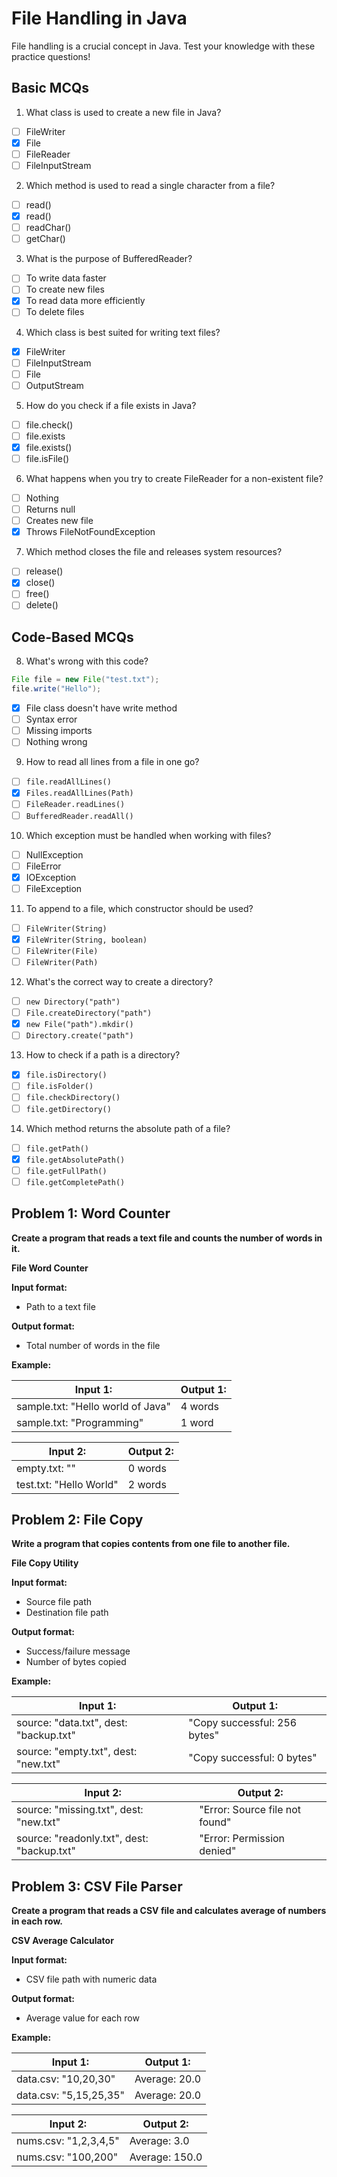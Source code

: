 # File Handling in Java
File handling is a crucial concept in Java. Test your knowledge with these practice questions!

## Basic MCQs

1. What class is used to create a new file in Java?
- [ ] FileWriter
- [x] File
- [ ] FileReader
- [ ] FileInputStream

2. Which method is used to read a single character from a file?
- [ ] read()
- [x] read()
- [ ] readChar()
- [ ] getChar()

3. What is the purpose of BufferedReader?
- [ ] To write data faster
- [ ] To create new files
- [x] To read data more efficiently
- [ ] To delete files

4. Which class is best suited for writing text files?
- [x] FileWriter
- [ ] FileInputStream
- [ ] File
- [ ] OutputStream

5. How do you check if a file exists in Java?
- [ ] file.check()
- [ ] file.exists
- [x] file.exists()
- [ ] file.isFile()

6. What happens when you try to create FileReader for a non-existent file?
- [ ] Nothing
- [ ] Returns null
- [ ] Creates new file
- [x] Throws FileNotFoundException

7. Which method closes the file and releases system resources?
- [ ] release()
- [x] close()
- [ ] free()
- [ ] delete()

## Code-Based MCQs

8. What's wrong with this code?
```java
File file = new File("test.txt");
file.write("Hello");
```
- [x] File class doesn't have write method
- [ ] Syntax error
- [ ] Missing imports
- [ ] Nothing wrong

9. How to read all lines from a file in one go?
- [ ] `file.readAllLines()`
- [x] `Files.readAllLines(Path)`
- [ ] `FileReader.readLines()`
- [ ] `BufferedReader.readAll()`

10. Which exception must be handled when working with files?
- [ ] NullException
- [ ] FileError
- [x] IOException
- [ ] FileException

11. To append to a file, which constructor should be used?
- [ ] `FileWriter(String)`
- [x] `FileWriter(String, boolean)`
- [ ] `FileWriter(File)`
- [ ] `FileWriter(Path)`

12. What's the correct way to create a directory?
- [ ] `new Directory("path")`
- [ ] `File.createDirectory("path")`
- [x] `new File("path").mkdir()`
- [ ] `Directory.create("path")`

13. How to check if a path is a directory?
- [x] `file.isDirectory()`
- [ ] `file.isFolder()`
- [ ] `file.checkDirectory()`
- [ ] `file.getDirectory()`

14. Which method returns the absolute path of a file?
- [ ] `file.getPath()`
- [x] `file.getAbsolutePath()`
- [ ] `file.getFullPath()`
- [ ] `file.getCompletePath()`
## Problem 1: Word Counter

**Create a program that reads a text file and counts the number of words in it.**

**File Word Counter**

**Input format:**
- Path to a text file

**Output format:**
- Total number of words in the file

**Example:**

| Input 1: | Output 1: |
| -------- | --------- |
| sample.txt: "Hello world of Java" | 4 words |
| sample.txt: "Programming" | 1 word |

| Input 2: | Output 2: |
| -------- | --------- |
| empty.txt: "" | 0 words |
| test.txt: "Hello    World" | 2 words |

## Problem 2: File Copy

**Write a program that copies contents from one file to another file.**

**File Copy Utility**

**Input format:**
- Source file path
- Destination file path

**Output format:**
- Success/failure message
- Number of bytes copied

**Example:**

| Input 1: | Output 1: |
| -------- | --------- |
| source: "data.txt", dest: "backup.txt" | "Copy successful: 256 bytes" |
| source: "empty.txt", dest: "new.txt" | "Copy successful: 0 bytes" |

| Input 2: | Output 2: |
| -------- | --------- |
| source: "missing.txt", dest: "new.txt" | "Error: Source file not found" |
| source: "readonly.txt", dest: "backup.txt" | "Error: Permission denied" |

## Problem 3: CSV File Parser

**Create a program that reads a CSV file and calculates average of numbers in each row.**

**CSV Average Calculator**

**Input format:**
- CSV file path with numeric data

**Output format:**
- Average value for each row

**Example:**

| Input 1: | Output 1: |
| -------- | --------- |
| data.csv: "10,20,30" | Average: 20.0 |
| data.csv: "5,15,25,35" | Average: 20.0 |

| Input 2: | Output 2: |
| -------- | --------- |
| nums.csv: "1,2,3,4,5" | Average: 3.0 |
| nums.csv: "100,200" | Average: 150.0 |